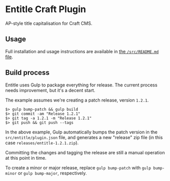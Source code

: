 # Entitle Craft Plugin #
AP-style title capitalisation for Craft CMS.

## Usage ##
Full installation and usage instructions are available in
[the `/src/README.md` file][usage].

[usage]: src/README.md "Installation and usage instructions."

## Build process ##
Entitle uses Gulp to package everything for release. The current
process needs improvement, but it's a decent start.

The example assumes we're creating a patch release, version `1.2.1`.

`````
$> gulp bump-patch && gulp build
$> git commit -am "Release 1.2.1"
$> git tag -a 1.2.1 -m "Release 1.2.1"
$> git push && git push --tags
`````

In the above example, Gulp automatically bumps the patch version in the
`src/entitle/plugin.json` file, and generates a new "release"
zip file (in this case `releases/entitle-1.2.1.zip`).

Committing the changes and tagging the release are still a manual operation at
this point in time.

To create a minor or major release, replace `gulp bump-patch` with
`gulp bump-minor` or `gulp bump-major`, respectively.

